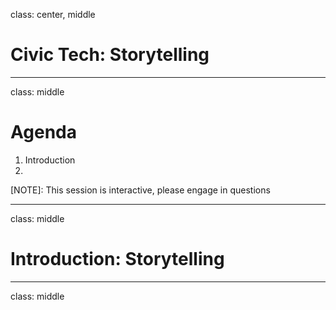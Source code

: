 
class: center, middle

# Civic Tech: Storytelling

---

class: middle
 
# Agenda

1. Introduction
1. 

[NOTE]: This session is interactive, please engage in questions

---

class: middle

# Introduction: Storytelling

---

class: middle

# 
